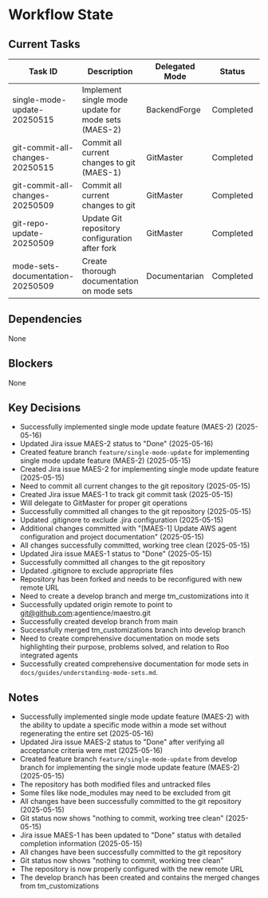 # Workflow State

## Current Tasks

| Task ID | Description | Delegated Mode | Status | Start Time | End Time |
|---------|-------------|----------------|--------|------------|----------|
| single-mode-update-20250515 | Implement single mode update for mode sets (MAES-2) | BackendForge | Completed | 2025-05-15 20:24 | 2025-05-16 09:10 |
| git-commit-all-changes-20250515 | Commit all current changes to git (MAES-1) | GitMaster | Completed | 2025-05-15 15:20 | 2025-05-15 16:20 |
| git-commit-all-changes-20250509 | Commit all current changes to git | GitMaster | Completed | 2025-05-09 16:44 | 2025-05-09 16:45 |
| git-repo-update-20250509 | Update Git repository configuration after fork | GitMaster | Completed | 2025-05-09 16:52 | 2025-05-09 16:56 |
| mode-sets-documentation-20250509 | Create thorough documentation on mode sets | Documentarian | Completed | 2025-05-09 17:06 | 2025-05-09 17:10 |

## Dependencies
None

## Blockers
None

## Key Decisions
- Successfully implemented single mode update feature (MAES-2) (2025-05-16)
- Updated Jira issue MAES-2 status to "Done" (2025-05-16)
- Created feature branch `feature/single-mode-update` for implementing single mode update feature (MAES-2) (2025-05-15)
- Created Jira issue MAES-2 for implementing single mode update feature (2025-05-15)
- Need to commit all current changes to the git repository (2025-05-15)
- Created Jira issue MAES-1 to track git commit task (2025-05-15)
- Will delegate to GitMaster for proper git operations
- Successfully committed all changes to the git repository (2025-05-15)
- Updated .gitignore to exclude .jira configuration (2025-05-15)
- Additional changes committed with "[MAES-1] Update AWS agent configuration and project documentation" (2025-05-15)
- All changes successfully committed, working tree clean (2025-05-15)
- Updated Jira issue MAES-1 status to "Done" (2025-05-15)
- Successfully committed all changes to the git repository
- Updated .gitignore to exclude appropriate files
- Repository has been forked and needs to be reconfigured with new remote URL
- Need to create a develop branch and merge tm_customizations into it
- Successfully updated origin remote to point to git@github.com:agentience/maestro.git
- Successfully created develop branch from main
- Successfully merged tm_customizations branch into develop branch
- Need to create comprehensive documentation on mode sets highlighting their purpose, problems solved, and relation to Roo integrated agents
- Successfully created comprehensive documentation for mode sets in `docs/guides/understanding-mode-sets.md`.
## Notes
- Successfully implemented single mode update feature (MAES-2) with the ability to update a specific mode within a mode set without regenerating the entire set (2025-05-16)
- Updated Jira issue MAES-2 status to "Done" after verifying all acceptance criteria were met (2025-05-16)
- Created feature branch `feature/single-mode-update` from develop branch for implementing the single mode update feature (MAES-2) (2025-05-15)
- The repository has both modified files and untracked files
- Some files like node_modules may need to be excluded from git
- All changes have been successfully committed to the git repository (2025-05-15)
- Git status now shows "nothing to commit, working tree clean" (2025-05-15)
- Jira issue MAES-1 has been updated to "Done" status with detailed completion information (2025-05-15)
- All changes have been successfully committed to the git repository
- Git status now shows "nothing to commit, working tree clean"
- The repository is now properly configured with the new remote URL
- The develop branch has been created and contains the merged changes from tm_customizations

